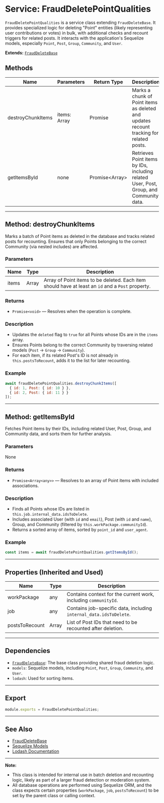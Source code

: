 # Service: FraudDeletePointQualities

`FraudDeletePointQualities` is a service class extending `FraudDeleteBase`. It provides specialized logic for deleting "Point" entities (likely representing user contributions or votes) in bulk, with additional checks and recount triggers for related posts. It interacts with the application's Sequelize models, especially `Point`, `Post`, `Group`, `Community`, and `User`.

**Extends:** [`FraudDeleteBase`](./FraudDeleteBase.md)

## Methods

| Name              | Parameters         | Return Type | Description                                                                                 |
|-------------------|-------------------|-------------|---------------------------------------------------------------------------------------------|
| destroyChunkItems | items: Array<any> | Promise<void> | Marks a chunk of Point items as deleted and updates recount tracking for related posts.      |
| getItemsById      | none              | Promise<Array<any>> | Retrieves Point items by IDs, including related User, Post, Group, and Community data.       |

---

## Method: destroyChunkItems

Marks a batch of Point items as deleted in the database and tracks related posts for recounting. Ensures that only Points belonging to the correct Community (via nested includes) are affected.

### Parameters

| Name  | Type        | Description                                 |
|-------|-------------|---------------------------------------------|
| items | Array<any>  | Array of Point items to be deleted. Each item should have at least an `id` and a `Post` property. |

### Returns

- `Promise<void>` — Resolves when the operation is complete.

### Description

- Updates the `deleted` flag to `true` for all Points whose IDs are in the `items` array.
- Ensures Points belong to the correct Community by traversing related models (`Post` → `Group` → `Community`).
- For each item, if its related Post's ID is not already in `this.postsToRecount`, adds it to the list for later recounting.

### Example

```javascript
await fraudDeletePointQualities.destroyChunkItems([
  { id: 1, Post: { id: 10 } },
  { id: 2, Post: { id: 11 } }
]);
```

---

## Method: getItemsById

Fetches Point items by their IDs, including related User, Post, Group, and Community data, and sorts them for further analysis.

### Parameters

None

### Returns

- `Promise<Array<any>>` — Resolves to an array of Point items with included associations.

### Description

- Finds all Points whose IDs are listed in `this.job.internal_data.idsToDelete`.
- Includes associated User (with `id` and `email`), Post (with `id` and `name`), Group, and Community (filtered by `this.workPackage.communityId`).
- Returns a sorted array of items, sorted by `point_id` and `user_agent`.

### Example

```javascript
const items = await fraudDeletePointQualities.getItemsById();
```

---

## Properties (Inherited and Used)

| Name                | Type         | Description                                                                 |
|---------------------|--------------|-----------------------------------------------------------------------------|
| workPackage         | any          | Contains context for the current work, including `communityId`.             |
| job                 | any          | Contains job-specific data, including `internal_data.idsToDelete`.          |
| postsToRecount      | Array<number>| List of Post IDs that need to be recounted after deletion.                  |

---

## Dependencies

- [`FraudDeleteBase`](./FraudDeleteBase.md): The base class providing shared fraud deletion logic.
- `models`: Sequelize models, including `Point`, `Post`, `Group`, `Community`, and `User`.
- `lodash`: Used for sorting items.

---

## Export

```javascript
module.exports = FraudDeletePointQualities;
```

---

## See Also

- [FraudDeleteBase](./FraudDeleteBase.md)
- [Sequelize Models](../../../../models/index.cjs)
- [Lodash Documentation](https://lodash.com/docs/4.17.15)

---

**Note:**  
- This class is intended for internal use in batch deletion and recounting logic, likely as part of a larger fraud detection or moderation system.
- All database operations are performed using Sequelize ORM, and the class expects certain properties (`workPackage`, `job`, `postsToRecount`) to be set by the parent class or calling context.